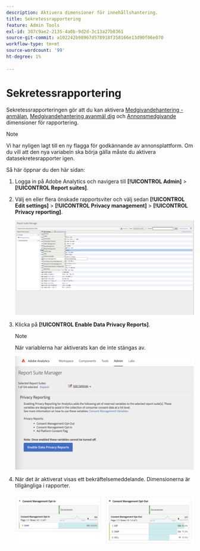 ```yaml
---
description: Aktivera dimensioner för innehållshantering.
title: Sekretessrapportering
feature: Admin Tools
exl-id: 307c9ae2-2135-4a0b-9d2d-3c13a27b8361
source-git-commit: a102242b98967d578918f358166e13d90f06e070
workflow-type: tm+mt
source-wordcount: '99'
ht-degree: 1%

---
```


# Sekretessrapportering

Sekretessrapporteringen gör att du kan aktivera [Medgivandehantering - anmälan](/help/components/dimensions/cm-opt-in.md), [Medgivandehantering avanmäl dig](/help/components/dimensions/cm-opt-out.md) och [Annonsmedgivande](/help/components//dimensions/ad-consent.md) dimensioner för rapportering.

>[!NOTE]
>
>Vi har nyligen lagt till en ny flagga för godkännande av annonsplattform. Om du vill att den nya variabeln ska börja gälla måste du aktivera datasekretesrapporter igen.

Så här öppnar du den här sidan:

1. Logga in på Adobe Analytics och navigera till **[!UICONTROL Admin]** > **[!UICONTROL Report suites]**.
1. Välj en eller flera önskade rapportsviter och välj sedan **[!UICONTROL Edit settings]** > **[!UICONTROL Privacy management]** > **[!UICONTROL Privacy reporting]**.

   ![Redigera inställningar](assets/rsm-privacy-select.png)

1. Klicka på **[!UICONTROL Enable Data Privacy Reports]**.

   >[!NOTE]
   >
   >När variablerna har aktiverats kan de inte stängas av.

   ![Aktivera](assets/rsm-privacy-enable.png)

1. När det är aktiverat visas ett bekräftelsemeddelande. Dimensionerna är tillgängliga i rapporter.

   ![Rapport](assets/consent-management.png)
